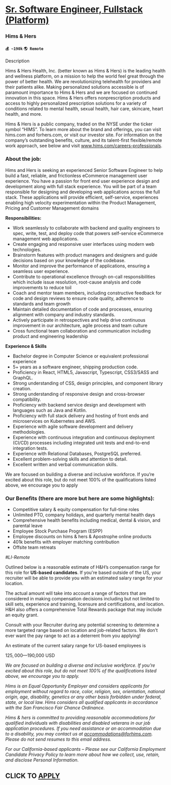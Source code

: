 # [Sr. Software Engineer, Fullstack (Platform)](https://www.remotewlb.com/apply/sr-software-engineer-fullstack-platform)  
### Hims & Hers  
#### `💰 ~190k` `🌎 Remote`  

Description

Hims & Hers Health, Inc. (better known as Hims & Hers) is the leading health and wellness platform, on a mission to help the world feel great through the power of better health. We are revolutionizing telehealth for providers and their patients alike. Making personalized solutions accessible is of paramount importance to Hims & Hers and we are focused on continued innovation in this space. Hims & Hers offers nonprescription products and access to highly personalized prescription solutions for a variety of conditions related to mental health, sexual health, hair care, skincare, heart health, and more.

Hims & Hers is a public company, traded on the NYSE under the ticker symbol “HIMS”. To learn more about the brand and offerings, you can visit hims.com and forhers.com, or visit our investor site. For information on the company’s outstanding benefits, culture, and its talent-first flexible/remote work approach, see below and visit www.hims.com/careers-professionals.

###  **About the job:**

Hims and Hers is seeking an experienced Senior Software Engineer to help build a fast, reliable, and frictionless eCommerce management user experience. You have a passion for front end user experience design and development along with full stack experience. You will be part of a team responsible for designing and developing web applications across the full stack. These applications will provide efficient, self-service, experiences enabling high velocity experimentation within the Product Management, Pricing and Customer Management domains

**Responsibilities:**

  * Work seamlessly to collaborate with backend and quality engineers to spec, write, test, and deploy code that powers self-service eCommerce management web applications.
  * Create engaging and responsive user interfaces using modern web technologies. 
  * Brainstorm features with product managers and designers and guide decisions based on your knowledge of the codebase.
  * Monitor and improve the performance of applications, ensuring a seamless user experience.
  * Contribute to operational excellence through on-call responsibilities which include issue resolution, root-cause analysis and code improvements to reduce toil
  * Coach and mentor team members, including constructive feedback for code and design reviews to ensure code quality, adherence to standards and team growth
  * Maintain detailed documentation of code and processes, ensuring alignment with company and industry standards.
  * Actively participate in retrospectives and help drive continuous improvement in our architecture, agile process and team culture
  * Cross functional team collaboration and communication including product and engineering leadership

**Experience & Skills**

  * Bachelor degree in Computer Science or equivalent professional experience
  * 5+ years as a software engineer, shipping production code.
  * Proficiency in React, HTML5, Javascript, Typescript, CSS3/SASS and GraphQL.
  * Strong understanding of CSS, design principles, and component library creation.
  * Strong understanding of responsive design and cross-browser compatibility.
  * Proficiency with backend service design and development with languages such as Java and Kotlin.
  * Proficiency with full stack delivery and hosting of front ends and microservices on Kubernetes and AWS.
  * Experience with agile software development and delivery methodologies.
  * Experience with continuous integration and continuous deployment (CI/CD) processes including integrated unit tests and end-to-end integration tests.
  * Experience with Relational Databases, PostgreSQL preferred.
  * Excellent problem-solving skills and attention to detail.
  * Excellent written and verbal communication skills.

We are focused on building a diverse and inclusive workforce. If you’re excited about this role, but do not meet 100% of the qualifications listed above, we encourage you to apply

### **Our Benefits (there are more but here are some highlights):**

  * Competitive salary & equity compensation for full-time roles
  * Unlimited PTO, company holidays, and quarterly mental health days
  * Comprehensive health benefits including medical, dental & vision, and parental leave
  * Employee Stock Purchase Program (ESPP)
  * Employee discounts on hims & hers & Apostrophe online products
  * 401k benefits with employer matching contribution
  * Offsite team retreats

_#LI-Remote_

Outlined below is a reasonable estimate of H&H’s compensation range for this role for **US-based candidates**. If you're based outside of the US, your recruiter will be able to provide you with an estimated salary range for your location.  
  
The actual amount will take into account a range of factors that are considered in making compensation decisions including but not limited to skill sets, experience and training, licensure and certifications, and location. H&H also offers a comprehensive Total Rewards package that may include an equity grant.  
  
Consult with your Recruiter during any potential screening to determine a more targeted range based on location and job-related factors. We don’t ever want the pay range to act as a deterrent from you applying!

An estimate of the current salary range for US-based employees is

$125,000—$190,000 USD

 _We are focused on building a diverse and inclusive workforce. If you’re excited about this role, but do not meet 100% of the qualifications listed above, we encourage you to apply._

_Hims is an Equal Opportunity Employer and considers applicants for employment without regard to race, color, religion, sex, orientation, national origin, age, disability, genetics or any other basis forbidden under federal, state, or local law. Hims considers all qualified applicants in accordance with the San Francisco Fair Chance Ordinance._

_Hims & hers is committed to providing reasonable accommodations for qualified individuals with disabilities and disabled veterans in our job application procedures. If you need assistance or an accommodation due to a disability, you may contact us at accommodations@forhims.com. Please do not send resumes to this email address._

_For our California-based applicants – Please see our California Employment Candidate Privacy Policy to learn more about how we collect, use, retain, and disclose Personal Information._

  
## CLICK TO [APPLY](https://www.remotewlb.com/apply/sr-software-engineer-fullstack-platform)

